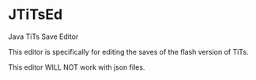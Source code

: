 # JTiTsEd
Java TiTs Save Editor

This editor is specifically for editing the saves of the flash version of TiTs.

This editor WILL NOT work with json files.
